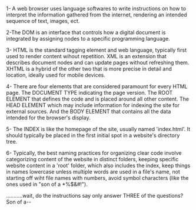 1- A web browser uses language softwares to write instructions on how to interpret the information gathered from the internet, rendering an intended sequence of text, images, ect.

2-The DOM is an interface that controls how a digital document is integrated by assigning nodes to a specific programming language.

3- HTML is the standard tagging element and web language, typically first used to render content wihout repetition. XML is an extension that describes document nodes and can update pages without refreshing them.  XHTML is a hybrid of the other two that is more precise in detail and location, ideally used for mobile devices. 

4- There are four elements that are considered paramount for every HTML page. The DOCUMENT TYPE indicating the page version. The ROOT ELEMENT that defines the code and is placed around all other content. The HEAD ELEMENT which may include information for indexing the site for external sources. And the BODY ELEMENT that contains all the data intended for the browser's display. 

5- The INDEX is like the homepage of the site, usually named 'index.html'. It should typically be placed in the first initial spot in a website's directory tree.

6- Typically, the best naming practices for organizing clear code involve categorizing content of the website in distinct folders, keeping specific website content in a 'root' folder, which also includes the index, keep things in names lowercase unless multiple words are used in a file's name, not starting off wiht file names with numbers, avoid symbol characters (like the ones used in "son of a *%$&#!").

...........wait, do the instructions say only answer THREE of the questions? Son of a--

